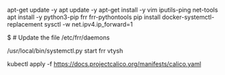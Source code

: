 apt-get update -y
apt update -y
apt-get install -y vim iputils-ping net-tools
apt install -y python3-pip frr frr-pythontools
pip install docker-systemctl-replacement
sysctl -w net.ipv4.ip_forward=1

$ # Update the file /etc/frr/daemons

/usr/local/bin/systemctl.py start frr
vtysh


kubectl apply -f https://docs.projectcalico.org/manifests/calico.yaml